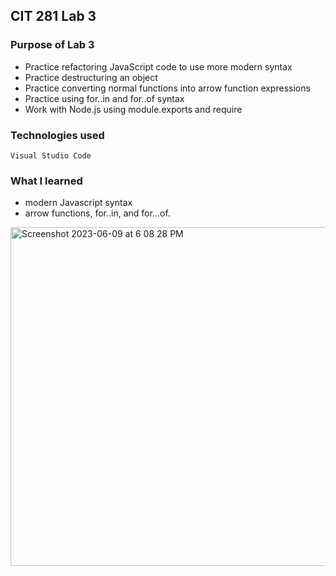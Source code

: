 ## CIT 281 Lab 3

### Purpose of Lab 3
- Practice refactoring JavaScript code to use more modern syntax
- Practice destructuring an object
- Practice converting normal functions into arrow function expressions
- Practice using for..in  and for..of syntax 
- Work with Node.js using module.exports and require


### Technologies used
`Visual Studio Code`


### What I learned
- modern Javascript syntax 
- arrow functions, for..in, and for...of.

<img width="542" alt="Screenshot 2023-06-09 at 6 08 28 PM" src="https://github.com/asoberoi/cit281-Lab3-/assets/134101380/4b37d442-5738-42fe-882a-5f10e130bfe7">
